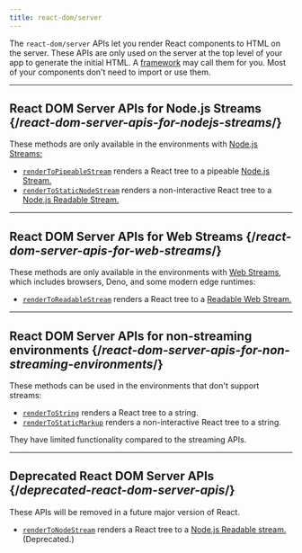 ```yaml
---
title: react-dom/server
---
```


<Intro>

The `react-dom/server` APIs let you render React components to HTML on the server. These APIs are only used on the server at the top level of your app to generate the initial HTML. A [framework](/learn/start-a-new-react-project#building-with-a-full-featured-framework) may call them for you. Most of your components don't need to import or use them.

</Intro>

---

## React DOM Server APIs for Node.js Streams {/*react-dom-server-apis-for-nodejs-streams*/}

These methods are only available in the environments with [Node.js Streams:](https://nodejs.org/api/stream.html)

* [`renderToPipeableStream`](/apis/react-dom/server/renderToPipeableStream) renders a React tree to a pipeable [Node.js Stream.](https://nodejs.org/api/stream.html)
* [`renderToStaticNodeStream`](/apis/react-dom/server/renderToStaticNodeStream) renders a non-interactive React tree to a [Node.js Readable Stream.](https://nodejs.org/api/stream.html#readable-streams)

---

## React DOM Server APIs for Web Streams {/*react-dom-server-apis-for-web-streams*/}

These methods are only available in the environments with [Web Streams](https://developer.mozilla.org/en-US/docs/Web/API/Streams_API), which includes browsers, Deno, and some modern edge runtimes:

* [`renderToReadableStream`](/apis/react-dom/server/renderToReadableStream) renders a React tree to a [Readable Web Stream.](https://developer.mozilla.org/en-US/docs/Web/API/ReadableStream)

---

## React DOM Server APIs for non-streaming environments {/*react-dom-server-apis-for-non-streaming-environments*/}

These methods can be used in the environments that don't support streams:

* [`renderToString`](/apis/react-dom/server/renderToString) renders a React tree to a string.
* [`renderToStaticMarkup`](/apis/react-dom/server/renderToStaticMarkup) renders a non-interactive React tree to a string.

They have limited functionality compared to the streaming APIs.

---

## Deprecated React DOM Server APIs {/*deprecated-react-dom-server-apis*/}

<Deprecated>

These APIs will be removed in a future major version of React.

</Deprecated>

* [`renderToNodeStream`](/apis/react-dom/server/renderToNodeStream) renders a React tree to a [Node.js Readable stream.](https://nodejs.org/api/stream.html#readable-streams) (Deprecated.)
